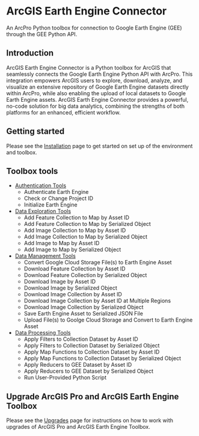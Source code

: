 # ArcGIS Earth Engine Connector

An ArcPro Python toolbox for connection to Google Earth Engine (GEE) through the GEE Python API.

## Introduction

ArcGIS Earth Engine Connector is a Python toolbox for ArcGIS that seamlessly connects the Google Earth Engine Python API with ArcPro. This integration empowers ArcGIS users to explore, download, analyze, and visualize an extensive repository of Google Earth Engine datasets directly within ArcPro, while also enabling the upload of local datasets to Google Earth Engine assets. ArcGIS Earth Engine Connector provides a powerful, no-code solution for big data analytics, combining the strengths of both platforms for an enhanced, efficient workflow.

## Getting started

Please see the [Installation](03_installation.md) page to get started on set up of the environment and toolbox.

## Toolbox tools

- [Authentication Tools](04_authentication_tools.md)
  - Authenticate Earth Engine
  - Check or Change Project ID
  - Initialize Earth Engine
- [Data Exploration Tools](05_data_exploration_tools.md)
  - Add Feature Collection to Map by Asset ID
  - Add Feature Collection to Map by Serialized Object
  - Add Image Collection to Map by Asset ID
  - Add Image Collection to Map by Serialized Object
  - Add Image to Map by Asset ID
  - Add Image to Map by Serialized Object
- [Data Management Tools](06_data_management_tools.md)
  - Convert Google Cloud Storage File(s) to Earth Engine Asset
  - Download Feature Collection by Asset ID
  - Download Feature Collection by Serialized Object
  - Download Image by Asset ID
  - Download Image by Serialized Object
  - Download Image Collection by Asset ID
  - Download Image Collection by Asset ID at Multiple Regions
  - Download Image Collection by Serialized Object
  - Save Earth Engine Asset to Serialized JSON File
  - Upload File(s) to Goolge Cloud Storage and Convert to Earth Engine Asset
- [Data Processing Tools](07_data_processing_tools.md)
  - Apply Filters to Collection Dataset by Asset ID
  - Apply Filters to Collection Dataset by Serialized Object
  - Apply Map Functions to Collection Dataset by Asset ID
  - Apply Map Functions to Collection Dataset by Serialized Object
  - Apply Reducers to GEE Dataset by Asset ID
  - Apply Reducers to GEE Dataset by Serialized Object
  - Run User-Provided Python Script

## Upgrade ArcGIS Pro and ArcGIS Earth Engine Toolbox

Please see the [Upgrades](08_upgrades.md) page for instructions on how to work with upgrades of ArcGIS Pro and ArcGIS Earth Engine Toolbox.
